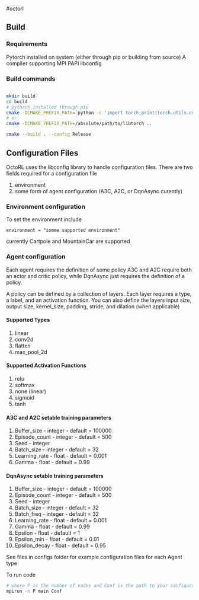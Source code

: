 #octorl

## Build
### Requirements
Pytorch installed on system (either through pip or building from source)
A compiler supporting MPI
PAPI
libconfig

### Build commands
```bash

mkdir build
cd build
# pytorch installed through pip
cmake -DCMAKE_PREFIX_PATH=`python -c 'import torch;print(torch.utils.cmake_prefix_path)'` ..
# or
cmake -DCMAKE_PREFIX_PATH=/absolute/path/to/libtorch ..

cmake --build . --config Release
```

## Configuration Files
OctoRL uses the libconfig library to handle configuration files.
There are two fields required for a configuration file
1. environment
1. some form of agent configuration (A3C, A2C, or DqnAsync curently)

### Environment configuration
To set the environment include 
```
environment = "somme supported environment"
```
currently Cartpole and MountainCar are supported

### Agent configuration
Each agent requires the definition of some policy
A3C and A2C require both an actor and critic policy, while DqnAsync just requires the definition of a policy.

A policy can be defined by a collection of layers. Each layer requires a type, a label, and an activation function.
You can also define the layers input size, output size, kernel_size, padding, stride, and dilation (when applicable)

#### Supported Types
1. linear
1. conv2d
1. flatten
1. max_pool_2d

#### Supported Activation Functions
1. relu
1. softmax
1. none (linear)
1. sigmoid
1. tanh

#### A3C and A2C setable training parameters
1. Buffer_size - integer - default = 100000
1. Episode_count - integer - default = 500
1. Seed - integer
1. Batch_size - integer - default = 32
1. Learning_rate - float - default = 0.001
1. Gamma - float - default = 0.99

#### DqnAsync setable training parameters
1. Buffer_size - integer - default = 100000
1. Episode_count - integer - default = 500
1. Seed - integer
1. Batch_size - integer - default = 32
1. Batch_freq - integer - default = 32
1. Learning_rate - float - default = 0.001
1. Gamma - float - default = 0.99
1. Epsilon - float - default = 1
1. Epsilon_min - float - default = 0.01
1. Epsilon_decay - float - default = 0.95

See files in configs folder for example configuration files for each Agent type

To run code 
```bash
# where P is the number of nodes and Conf is the path to your configuration file
mpirun -n P main Conf
```
